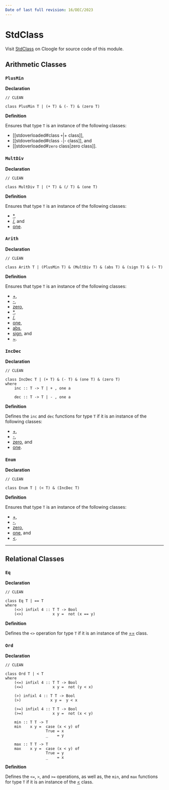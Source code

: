 ```yaml
---
Date of last full revision: 16/DEC/2023
---
```


# StdClass

Visit [StdClass](https://cloogle.org/src/#base-stdenv/StdClass;icl;line=1) on Cloogle for source code of this module.

## Arithmetic Classes

### `PlusMin`

**Declaration**

```clean
// CLEAN

class PlusMin T | (+ T) & (- T) & (zero T)
```

**Definition**

Ensures that type `T` is an instance of the following classes:

- [[stdoverloaded#class `+`|+ class]],
- [[stdoverloaded#class `-`|- class]], and
- [[stdoverloaded#`zero` class|zero class]].

### `MultDiv`

**Declaration**

```clean
// CLEAN

class MultDiv T | (* T) & (/ T) & (one T)
```

**Definition**

Ensures that type `T` is an instance of the following classes:

- [\*](stdoverloaded.md#`*`),
- [/](stdoverloaded#`/`), and
- [one](stdoverloaded.md#`one`).

### `Arith`

**Declaration**

```clean
// CLEAN

class Arith T | (PlusMin T) & (MultDiv T) & (abs T) & (sign T) & (~ T)
```

**Definition**

Ensures that type `T` is an instance of the following classes:

- [+](stdoverloaded.md#`+`),
- [-](stdoverloaded#`-`),
- [zero](stdoverloaded.md#`zero`),
- [\*](stdoverloaded.md#`*`),
- [/](stdoverloaded#`/`),
- [one](stdoverloaded.md#`one`),
- [abs](stdoverloaded.md#`abs`),
- [sign](stdoverloaded.md#`sign`), and
- [~](stdoverloaded.md#`~`).

### `IncDec`

**Declaration**

```clean
// CLEAN

class IncDec T | (+ T) & (- T) & (one T) & (zero T)
where
    inc :: T -> T | + , one a

    dec :: T -> T | - , one a
```

**Definition**

Defines the `inc` and `dec` functions for type `T` if it is an instance of the following classes:

- [+](stdoverloaded.md#`+`),
- [-](stdoverloaded#`-`),
- [zero](stdoverloaded.md#`zero`), and
- [one](stdoverloaded.md#`one`).

### `Enum`

**Declaration**

```clean
// CLEAN

class Enum T | (< T) & (IncDec T)
```

**Definition**

Ensures that type `T` is an instance of the following classes:

- [+](stdoverloaded.md#`+`),
- [-](stdoverloaded#`-`),
- [zero](stdoverloaded.md#`zero`),
- [one](stdoverloaded.md#`one`), and
- [<](stdoverloaded#`<`).

---

## Relational Classes

### `Eq`

**Declaration**

```clean
// CLEAN

class Eq T | == T
where
    (<>) infixl 4 :: T T -> Bool
    (<>)             x y =  not (x == y)
```

**Definition**

Defines the `<>` operation for type `T` if it is an instance of the [\=\=](stdoverloaded.md#`==`) class.

### `Ord`

**Declaration**

```clean
// CLEAN

class Ord T | < T
where
    (<=) infixl 4 :: T T -> Bool
    (<=)             x y =  not (y < x)

    (>) infixl 4 :: T T -> Bool
    (>)             x y =  y < x

    (>=) infixl 4 :: T T -> Bool
    (>=)             x y =  not (x < y)

    min :: T T -> T
    min    x y =  case (x < y) of
                  True = x
                  _    = y

    max :: T T -> T
    max    x y =  case (x < y) of
                  True = y
                  _    = x
```

**Definition**

Defines the `<=`, `>`, and `>=` operations, as well as, the `min`, and `max` functions for type `T` if it is an instance of the [<](stdoverloaded#`<`) class.
